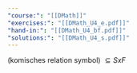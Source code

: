 ```yaml
---
"course:": "[[DMath]]"
"exercises:": "[[DMath_U4_e.pdf]]"
"hand-in:": "[[DMath_U4_bf.pdf]]"
"solutions:": "[[DMath_U4_s.pdf]]"
---
```

(komisches relation symbol) $\subseteq S x F$
 
